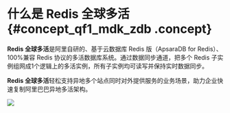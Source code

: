 # 什么是 Redis 全球多活 {#concept_qf1_mdk_zdb .concept}

**Redis 全球多活**是阿里自研的、基于云数据库 Redis 版（ApsaraDB for Redis）、100%兼容 Redis 协议的多活数据库系统。通过数据同步通道，把多个 Redis 子实例组网成1个逻辑上的多活实例，所有子实例均可读写并保持实时数据同步。

**Redis 全球多活**轻松支持异地多个站点同时对外提供服务的业务场景，助力企业快速复制阿里巴巴异地多活架构。

![](http://static-aliyun-doc.oss-cn-hangzhou.aliyuncs.com/assets/img/14010/15411302079906_zh-CN.png)

